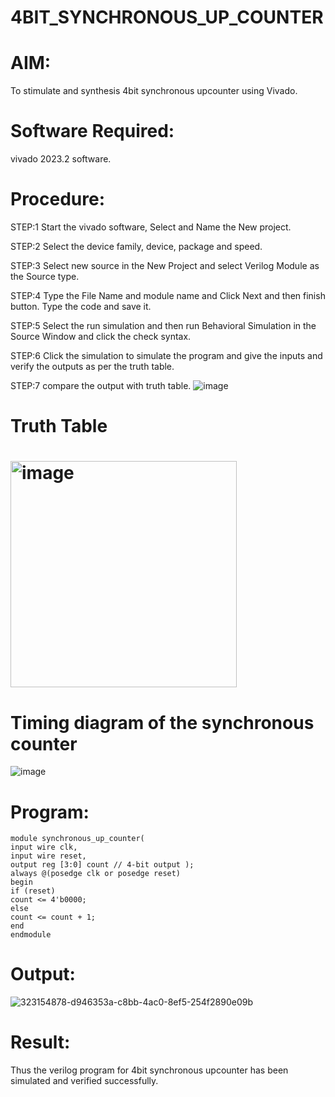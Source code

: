 # 4BIT_SYNCHRONOUS_UP_COUNTER
# AIM:
To stimulate and synthesis 4bit synchronous upcounter using Vivado.

# Software Required:
vivado 2023.2 software.

# Procedure:
STEP:1 Start the vivado software, Select and Name the New project.

STEP:2 Select the device family, device, package and speed.

STEP:3 Select new source in the New Project and select Verilog Module as the Source type.

STEP:4 Type the File Name and module name and Click Next and then finish button. Type the code and save it.

STEP:5 Select the run simulation and then run Behavioral Simulation in the Source Window and click the check syntax.

STEP:6 Click the simulation to simulate the program and give the inputs and verify the outputs as per the truth table.

STEP:7 compare the output with truth table.
![image](https://github.com/RESMIRNAIR/4BIT_SYNCHRONOUS_UP_COUNTER/assets/154305926/4d676d34-2f12-420a-9c55-befa279f5ec0)
# Truth Table
# <img width="362" alt="image" src="https://github.com/RESMIRNAIR/4BIT_SYNCHRONOUS_UP_COUNTER/assets/154305926/2be84c5a-099f-4418-8d0b-ace34f734342">
# Timing diagram of the synchronous counter
![image](https://github.com/RESMIRNAIR/4BIT_SYNCHRONOUS_UP_COUNTER/assets/154305926/62c47758-b0a4-4fe0-842f-5c4245a88ff2)
# Program:
    module synchronous_up_counter(
    input wire clk, 
    input wire reset, 
    output reg [3:0] count // 4-bit output );
    always @(posedge clk or posedge reset)
    begin
    if (reset)
    count <= 4'b0000;
    else
    count <= count + 1; 
    end
    endmodule

# Output:

![323154878-d946353a-c8bb-4ac0-8ef5-254f2890e09b](https://github.com/durgareddy654/4BIT_SYNCHRONOUS_UP_COUNTER/assets/161814262/f2f7163f-2cf0-4f2d-84c9-e42e448fb673)
# Result:
Thus the verilog program for 4bit synchronous upcounter has been simulated and verified successfully.
